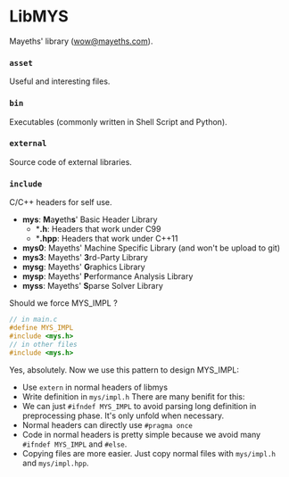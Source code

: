 # LibMYS

Mayeths' library (wow@mayeths.com).

### `asset`

Useful and interesting files.

### `bin`

Executables (commonly written in Shell Script and Python).

### `external`

Source code of external libraries.

### `include`

C/C++ headers for self use.

- **mys**: **M**a**y**eth**s**' Basic Header Library
    - ***.h**: Headers that work under C99
    - ***.hpp**: Headers that work under C++11
- **mys0**: Mayeths' Machine Specific Library (and won't be upload to git)
- **mys3**: Mayeths' **3**rd-Party Library
- **mysg**: Mayeths' **G**raphics Library
- **mysp**: Mayeths' **P**erformance Analysis Library
- **myss**: Mayeths' **S**parse Solver Library


Should we force MYS_IMPL ?
```c
// in main.c
#define MYS_IMPL
#include <mys.h>
// in other files
#include <mys.h>
```

Yes, absolutely. Now we use this pattern to design MYS_IMPL:
- Use `extern` in normal headers of libmys
- Write definition in `mys/impl.h`
There are many benifit for this:
- We can just `#ifndef MYS_IMPL` to avoid parsing long definition in preprocessing phase. It's only unfold when necessary.
- Normal headers can directly use `#pragma once`
- Code in normal headers is pretty simple because we avoid many `#ifndef MYS_IMPL` and `#else`.
- Copying files are more easier. Just copy normal files with `mys/impl.h` and `mys/impl.hpp`.
